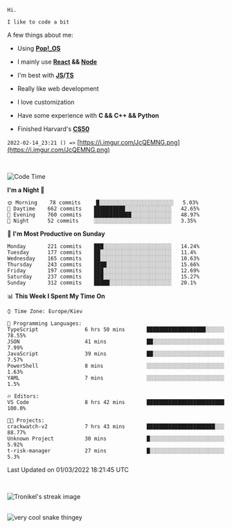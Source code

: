 ```
Hi.

I like to code a bit
```

A few things about me:

-   Using **[Pop!\_OS](https://pop.system76.com/)**

-   I mainly use **[React](https://reactjs.org/) && [Node](https://nodejs.org/en/)**

-   I'm best with **[JS](https://www.javascript.com/)/[TS](https://www.typescriptlang.org/)**

-   Really like web development

-   I love customization

-   Have some experience with **C && C++ && Python**

-   Finished Harvard's **[CS50](https://cs50.harvard.edu)**

`2022-02-14_23:21 () =>` [https://i.imgur.com/JcQEMNG.png](https://i.imgur.com/JcQEMNG.png)

<br>

<!--START_SECTION:waka-->
![Code Time](http://img.shields.io/badge/Code%20Time-396%20hrs%2036%20mins-blue)

**I'm a Night 🦉** 

```text
🌞 Morning    78 commits     █░░░░░░░░░░░░░░░░░░░░░░░░   5.03% 
🌆 Daytime    662 commits    ██████████░░░░░░░░░░░░░░░   42.65% 
🌃 Evening    760 commits    ████████████░░░░░░░░░░░░░   48.97% 
🌙 Night      52 commits     ░░░░░░░░░░░░░░░░░░░░░░░░░   3.35%

```
📅 **I'm Most Productive on Sunday** 

```text
Monday       221 commits    ███░░░░░░░░░░░░░░░░░░░░░░   14.24% 
Tuesday      177 commits    ██░░░░░░░░░░░░░░░░░░░░░░░   11.4% 
Wednesday    165 commits    ██░░░░░░░░░░░░░░░░░░░░░░░   10.63% 
Thursday     243 commits    ████░░░░░░░░░░░░░░░░░░░░░   15.66% 
Friday       197 commits    ███░░░░░░░░░░░░░░░░░░░░░░   12.69% 
Saturday     237 commits    ███░░░░░░░░░░░░░░░░░░░░░░   15.27% 
Sunday       312 commits    █████░░░░░░░░░░░░░░░░░░░░   20.1%

```


📊 **This Week I Spent My Time On** 

```text
⌚︎ Time Zone: Europe/Kiev

💬 Programming Languages: 
TypeScript               6 hrs 50 mins       ███████████████████░░░░░░   78.55% 
JSON                     41 mins             ██░░░░░░░░░░░░░░░░░░░░░░░   7.99% 
JavaScript               39 mins             ██░░░░░░░░░░░░░░░░░░░░░░░   7.57% 
PowerShell               8 mins              ░░░░░░░░░░░░░░░░░░░░░░░░░   1.63% 
YAML                     7 mins              ░░░░░░░░░░░░░░░░░░░░░░░░░   1.5%

🔥 Editors: 
VS Code                  8 hrs 42 mins       █████████████████████████   100.0%

🐱‍💻 Projects: 
crackwatch-v2            7 hrs 43 mins       ██████████████████████░░░   88.77% 
Unknown Project          30 mins             █░░░░░░░░░░░░░░░░░░░░░░░░   5.92% 
t-risk-manager           27 mins             █░░░░░░░░░░░░░░░░░░░░░░░░   5.3%

```


 Last Updated on 01/03/2022 18:21:45 UTC
<!--END_SECTION:waka-->

<br>

<p><img align="center" src="https://github-readme-streak-stats.herokuapp.com/?user=Trunkelis&theme=dark" alt="Tronikel's streak image" /></p>

<br>

<img title="" src="https://raw.githubusercontent.com/Trunkelis/Trunkelis/output/github-contribution-grid-snake.svg" alt="very cool snake thingey" data-align="left">
